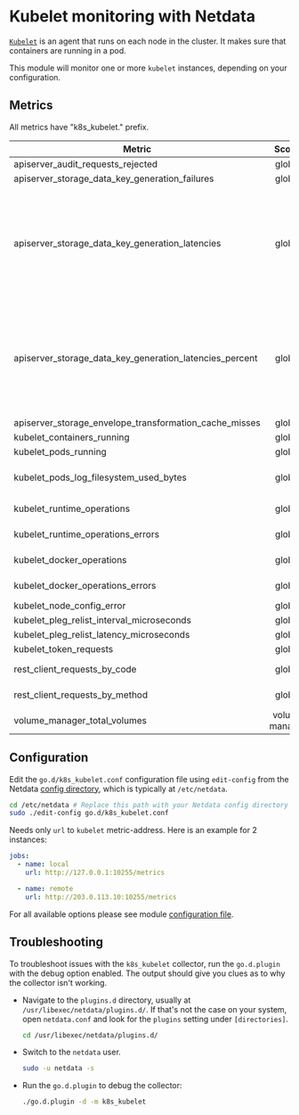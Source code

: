 <!--
title: "Kubelet monitoring with Netdata"
description: "Monitor the health and performance of Kubelet agents with zero configuration, per-second metric granularity, and interactive visualizations."
custom_edit_url: "https://github.com/netdata/go.d.plugin/edit/master/modules/k8s_kubelet/README.md"
sidebar_label: "Kubelet"
learn_status: "Published"
learn_topic_type: "References"
learn_rel_path: "Collectors References/Container orchestrators/Kubernetes"
-->

# Kubelet monitoring with Netdata

[`Kubelet`](https://kubernetes.io/docs/concepts/overview/components/#kubelet) is an agent that runs on each node in the
cluster. It makes sure that containers are running in a pod.

This module will monitor one or more `kubelet` instances, depending on your configuration.

## Metrics

All metrics have "k8s_kubelet." prefix.

| Metric                                                  |     Scope      |                                                       Dimensions                                                        |       Units        |
|---------------------------------------------------------|:--------------:|:-----------------------------------------------------------------------------------------------------------------------:|:------------------:|
| apiserver_audit_requests_rejected                       |     global     |                                                        rejected                                                         |     requests/s     |
| apiserver_storage_data_key_generation_failures          |     global     |                                                        failures                                                         |      events/s      |
| apiserver_storage_data_key_generation_latencies         |     global     | 5_µs, 10_µs, 20_µs, 40_µs, 80_µs, 160_µs, 320_µs, 640_µs, 1280_µs, 2560_µs, 5120_µs, 10240_µs, 20480_µs, 40960_µs, +Inf |     observes/s     |
| apiserver_storage_data_key_generation_latencies_percent |     global     | 5_µs, 10_µs, 20_µs, 40_µs, 80_µs, 160_µs, 320_µs, 640_µs, 1280_µs, 2560_µs, 5120_µs, 10240_µs, 20480_µs, 40960_µs, +Inf |     percentage     |
| apiserver_storage_envelope_transformation_cache_misses  |     global     |                                                      cache misses                                                       |      events/s      |
| kubelet_containers_running                              |     global     |                                                          total                                                          | running_containers |
| kubelet_pods_running                                    |     global     |                                                          total                                                          |    running_pods    |
| kubelet_pods_log_filesystem_used_bytes                  |     global     |                                        <i>a dimension per namespace and pod</i>                                         |         B          |
| kubelet_runtime_operations                              |     global     |                                          <i>a dimension per operation type</i>                                          |    operations/s    |
| kubelet_runtime_operations_errors                       |     global     |                                          <i>a dimension per operation type</i>                                          |      errors/s      |
| kubelet_docker_operations                               |     global     |                                          <i>a dimension per operation type</i>                                          |    operations/s    |
| kubelet_docker_operations_errors                        |     global     |                                          <i>a dimension per operation type</i>                                          |      errors/s      |
| kubelet_node_config_error                               |     global     |                                                   experiencing_error                                                    |        bool        |
| kubelet_pleg_relist_interval_microseconds               |     global     |                                                     0.5, 0.9, 0.99                                                      |    microseconds    |
| kubelet_pleg_relist_latency_microseconds                |     global     |                                                     0.5, 0.9, 0.99                                                      |    microseconds    |
| kubelet_token_requests                                  |     global     |                                                      total, failed                                                      |  token_requests/s  |
| rest_client_requests_by_code                            |     global     |                                         <i>a dimension per HTTP status code</i>                                         |     requests/s     |
| rest_client_requests_by_method                          |     global     |                                           <i>a dimension per HTTP method</i>                                            |     requests/s     |
| volume_manager_total_volumes                            | volume manager |                                                     actual, desired                                                     |       state        |

## Configuration

Edit the `go.d/k8s_kubelet.conf` configuration file using `edit-config` from the
Netdata [config directory](https://learn.netdata.cloud/docs/configure/nodes), which is typically at `/etc/netdata`.

```bash
cd /etc/netdata # Replace this path with your Netdata config directory
sudo ./edit-config go.d/k8s_kubelet.conf
```

Needs only `url` to `kubelet` metric-address. Here is an example for 2 instances:

```yaml
jobs:
  - name: local
    url: http://127.0.0.1:10255/metrics

  - name: remote
    url: http://203.0.113.10:10255/metrics
```

For all available options please see
module [configuration file](https://github.com/netdata/go.d.plugin/blob/master/config/go.d/k8s_kubelet.conf).

## Troubleshooting

To troubleshoot issues with the `k8s_kubelet` collector, run the `go.d.plugin` with the debug option enabled. The output
should give you clues as to why the collector isn't working.

- Navigate to the `plugins.d` directory, usually at `/usr/libexec/netdata/plugins.d/`. If that's not the case on
  your system, open `netdata.conf` and look for the `plugins` setting under `[directories]`.

  ```bash
  cd /usr/libexec/netdata/plugins.d/
  ```

- Switch to the `netdata` user.

  ```bash
  sudo -u netdata -s
  ```

- Run the `go.d.plugin` to debug the collector:

  ```bash
  ./go.d.plugin -d -m k8s_kubelet
  ```

